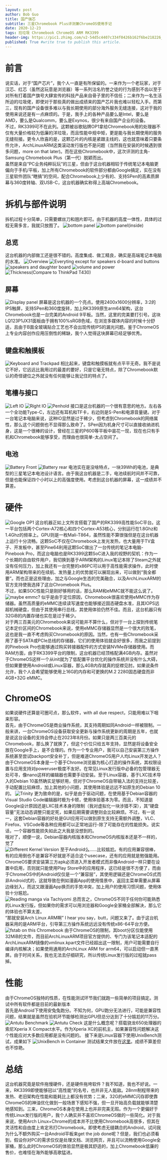 ```yaml
---
layout: post
author: Bob Guo
title: 国产强芯
subtitle: 三星Chromebook Plus评测兼ChromeOS使用手记
date: 2020-12-23
tags: 捡垃圾 Chromebook ChromeOS ARM RK3399
header-img: https://pic1.zhimg.com/v2-54d5c4407c334f0426b162f6be218226_r.jpg?source=172ae18b
published: True #write true to publish this article.
---
```

# 前言
说实话，对于“国产芯片”，我个人一直是有所保留的。一来作为一个老玩家，对于汉芯、红芯（虽然这玩意是浏览器）等一系列沽名钓誉之徒的行为感到不齿以至于对所有打着国产旗号大肆宣传的科技产品来自骨子里的不信任；二来作为一名生活所迫的垃圾佬，即使对于那些真的做出成绩来的国产芯片我也难以轻松入手。而第三，现有的国产设备很多难以与我长期使用的部分海外服务无缝连接，这对于我的使用来说还是有一点麻烦的。于是，我手上的各种产品要么是Intel，要么是AMD，要么是Qualcomm，要么是Exynos，很少有来自国产企业的设备。  
不过，RK3399可不在此列。这颗被谷歌贴牌OP1拿给Chromebook用的处理器不仅有大量价格较为低廉的洋垃圾，而且性能中规中矩，更是能与我长期使用的服务无缝衔接。更令人欣喜的是，这颗芯片的内核是紧跟主线的，这也就意味着只要条件允许，ArchLinuxARM这类滚动发行版也不是问题（当然我在安装的时候遇到很多问题，more on that later)。而在这些Chromebook中，这次评测的主角-Samsung Chromebook Plus（第一代）脱颖而出。  
虽然是来自“PC业务纯粹玩玩”的三星，但由于这台机器相较于传统笔记本电脑更偏向于手机/平板，加上所有Chromebook的软件部分都由Google搞定，实在没有三星软件团队“瞎搞”的空间，配合Chromebook上少有的、支持SPen的高素质屏幕与360度转轴、双USB-C，这台机器确实称得上高端Chromebook。  
# 拆机与部件说明
拆机过程十分简单，只需要螺丝刀和翘片即可。由于机器的高度一体性，具体的过程无需多言，我就只放图了。
![bottom panel](/img/chromebook_plus/d.jpg)
![bottom panel(inside)](/img/chromebook_plus/d2.jpg)

## 总览
这台机器的内部做工还是很不错的。高度集成、做工精良，确实是高端笔记本电脑的水准。
![Overview](/img/chromebook_plus/overall.jpg)
![Everyting except for speakers d-board and buttons](/img/chromebook_plus/everything.jpg)
![speakers and daughter board](/img/chromebook_plus/speaker.jpg)
![volume and power](/img/chromebook_plus/button.jpg)
![Thickness(Compare to ThinkPad T430)](/img/chromebook_plus/thick.jpg)
## 屏幕
![Display panel](/img/chromebook_plus/b.jpg)
屏幕是这台机器的一个亮点。使用2400x1600分辨率，3:2的IPS触屏，支持SPen和360度旋转，加上RK3399原生arm64架构，这台Chromebook也是一台完美的Android 9平板。当然，这里的完美要打引号。这块LQ123P1JX31面板由于拥有100%sRGB色域，在浏览多媒体内容的时候十分舒适，且由于B面全玻璃贴合工艺也不会出现传统IPS的漏光问题。鉴于ChromeOS上专业内容创作应用压倒性的稀缺，我个人觉得这块屏幕已经足够优秀。  
## 键盘和触摸板
![Keyboard and Trackpad](/img/chromebook_plus/c.jpg)
相比起来，键盘和触摸板就有点平平无奇。我不是说它不好，它远远比我用过的最差的要好，只是它毫无特点，除了Chromebook默认的奇怪键位之外就没有任何能够让我记住的特点了。  
## 笔槽与接口
![Left IO](/img/chromebook_plus/left_io.jpg)
![Right IO](/img/chromebook_plus/right_io.jpg)
![Penhold](/img/chromebook_plus/penhold.jpg)
接口是这台机器的一个很有意思的地方。左右各一个全功能Type-C，左边还有耳机和TF卡，右边则是S-Pen和电源音量键。对于一台笔记本电脑来说，这种IO显然是过于稀少，但考虑到Chromebook的网络属性，那么这个问题倒也不显得那么致命了。SPen因为机身尺寸可以直接收纳进机身，这是一个很棒的设计，曾经在三星的P600等平板中昙花一现，现在也只有手机和Chromebook能够享受，而理由也很简单-太占空间了。  
## 电池
![Battery Front](/img/chromebook_plus/battery_front.jpg)
![Battery rear](/img/chromebook_plus/battery_rear.jpg)
电池实在是没啥特点，一块39Wh的电池，是典型的三星笔记本电池设计语言。由于我这台机器是二手，电池续航时间并不可靠，但是也能保证四个小时以上的高强度使用。考虑到这台机器的屏幕，这一成绩并不算差。
# 硬件
![Google OP1](/img/chromebook_plus/soc.jpg)
这台机器正如上文所言搭载了国产的RK3399高性能SoC平台。这一平台包括两个Cortex-A72核心和四个Cortex-A53核心，分别运行在1.8Ghz和1.4Ghz的频率上。GPU则是一枚Mali-T864，虽然性能不算很强但是在这台机器上运行十分流畅。这颗SoC不仅在Chromebook上发光发热，也大量用于TV盒子、开发板中，甚至Pine64利用这颗SoC做出了一台传统的笔记本电脑-Pinebook Pro，而这台电脑也是RK3399这颗SoC进入我的视野的契机：作为一个长期的自由软件用户，我切换到基于ARM架构的Linux笔记本除了Steam之外就没有任何压力，加上我还有一台完整的x86PC可以用于高性能需求操作，此时使用ARM架构带来的在续航、发热量上的优势就可以展现出来，可以做到“我全都要”。而也正是这些理由，加之与Google生态的完美融合，以及ArchLinuxARM的官方支持使我选择了这台Chromebook Plus。  
不过，如果SOC性能只是刚好够用的话，那么RAM和eMMC就不能这么说了。
![maybe emmc?](/img/chromebook_plus/maybe_emmc.jpg)
似乎是由于定位原因，Chromebook很喜欢使用eMMC作为存储器。虽然高质量的eMMC连续读写速度也能够接近固态硬盘水准，且其IOPS远超机械硬盘，但由于其使用串行总线，其使用体验仍然不佳。而且，这台机器只有32GiB的内置存储也实在是过于稀少。  
对于两三百美元的Chromebook来说可能并不算什么，但对于一台上探到传统笔记本定价区间的Chromebook来说，使用eMMC存储器显然是一个很大的败笔，这也是我一直不考虑购买Chromebook的原因。当然，也有一些Chromebook采用了基于SATA或PCIe总线的存储器，它们的使用体验就会好很多，而我之前提到的Pinebook Pro也能够通过购买转接器配件的方式安装NVMe存储器使用。而RAM方面，由于RK3399平台的限制，这台机器已经顶格配满4GB内存。虽然对于ChromeOS这样一个从init就为了低配置平台优化的操作系统并没有什么大碍，但如果要使用Android或Linux容器，那么4GB内存就真的捉襟见肘。如果说条件允许，我个人会希望能够使用上16G的内存和可更换的M.2 2280固态硬盘而非4GB+32G eMMC。  
# ChromeOS
如果说硬件还算是可圈可点，那么软件，with all due respect，只能用难以下咽来形容。  
首先，由于ChromeOS是商业操作系统，其支持周期如同Android一样被限制。一般来讲，一台ChromeOS设备获取安全更新与操作系统更新的周期是五年，也就是说这台设备的支持会停止在2023年8月份。如果只是两三百美元的Chromebook，那么换了就换了，但这个价位只给五年支持，显然是将设备安全放在Google手上，是不合理的。作为一个专业用户，我可以自己安装第三方操作系统甚至尝试backport安全补丁，但是难道ChromeOS用户人均Linux开发达人？  
由于ChromeOS本身是一个基于Chrome浏览器为核心打造的操作系统，其权限设置与应用支持对poweruser极度不友好。在常见Linux发行版中必备的包管理器无处可寻，像nano这样的编辑器也需要手动安装。至于Linux容器，基于LXC技术导入的Debian 10虽然确实足够好用，但对于ChromeOS自带输入法的支持比较差，手动配置比较麻烦，加上其他的小问题，其使用体验是远远不如原生的Debian 10的。
![Trinity](/img/chromebook_plus/chromeos+linux+android.png)
更为致命的是，似乎是由于驱动问题，在使用基于Debian容器的Visual Studio Code编辑器时极为卡顿，使用体验基本为零。而且，不知道是Google设计原因还是LXC技术本身的限制（我对虚拟化一块涉猎不深），其“硬盘容量”无法动态调整只能定死，如果后期需要调整则会比较麻烦。不过，有一说一，这套Debian容器的好处是GUI应用可以做到原生支持无需额外调整，VLC、Firefox、VSCode等各种应用都可以正常地运行-除了可能存在的性能损失。说实话，一个容器性能损失如此之大我是没想到的。  
哦对了，顺便一说，Debian容器内核版本和ChromeOS内核版本还是不一样的，觉了  
![Different Kernel Version](/img/chromebook_plus/kernel.png)
至于Android么......比较尴尬。有的应用兼容很棒，有的应用倒也不是兼容不好就是不适合这个usecase，还有的应用就是勉强能用。ChromeOS要求安装第三方apk必须进入开发者模式而非像Android一样只要在设置中启用，否则就只能使用Play Store中的应用程序，这已经是很不方便了，而由于ChromeOS中的Android仅仅是一个“兼容层”，其使用逻辑还是ChromeOS式而非Android式的，这就导致在例如漫画App的使用情景中，返回主菜单需要从屏幕边缘划入，而这又跟漫画App换页的手势冲突，加上用户的使用习惯问题，使用体验十分尴尬。  
![Reading manga via Tachiyomi](/img/chromebook_plus/comic.jpg)
总而言之，ChromeOS不同于任何你可能熟悉的Linux发行版，但如果你的需求可以用浏览器和Google全家桶全部解决，那么它的体验也不算太差。  
“那就安装Arch Linux ARM啊” I hear you say，butt，问题又来了。由于这台机器采用的是ARM平台，引导第三方操作系统远远没有传统x86-64平台方便。
![fstab on this Chromebook](/img/chromebook_plus/partation.png)
由于ChromeOS的限制，其boot分区仅能使用32MiB的文件，而目前ArchLinuxARM项目官方提供的、专门为该笔记本适配的ArchLinuxARM镜像的vmlinux.kpart文件已经超出这一限制，用户可能需要自行编译内核解决；如果使用通用的ArchLinux ARM for arm64，可以启动但一直黑屏。由于时间关系，我也无法去仔细研究，所以传统Linux发行版的过程就pass掉。
# 性能
由于ChromeOS独特的性质，在性能测试环节我们就跑一些简单的项目搞定。测试中所有软件都是目前的最新版本  
首先是Android下使用安兔兔跑分。不知为何，GPU跑分无法进行，可能是兼容性问题，结果就是虽然在验机环节能够检测出GPU但总分达到了十分尴尬的11万分。
![Antutu Benchmark](/img/chromebook_plus/antutu.png)
![Antutu Check](/img/chromebook_plus/antutu_check.png)
这是什么概念呢？搭载骁龙650处理器的索尼Xperia X Compact水平。作为Xperia XC的前机主，如果兼容性问题解决这个性能应对大多数应用都是没有问题的。
接下来是Linux容器下使用UnixBench测试，成果如下
![UnixBench in Container](/img/chromebook_plus/unixbench.png)
测试结果文件放在[这里](/bench/cbp/unixbench.html)。成绩不算差但也不惊艳。
# 总结
这台机器究竟是软件拖慢硬件，还是硬件拖垮软件？我不知道，我也不好说。一来，RK3399即使能够冠以“高性能”的名号，也并非无人能敌。28nm制程带来的发热、老旧架构在性能和能耗比上都没有优势；二来，32G的eMMC闪存即使靠ChromeOS的神油优化做到一般场景下感知不强，但一旦开始高负载就能够清楚地感知到。三来，ChromeOS本身在使用上也并非完美无瑕。作为一个更偏好于传统Linux发行版的用户，我个人确实并不喜欢ChromeOS做的一些简化。对于我来说，使用Arch Linux+Chrome的成本并不比使用Chromebook高很多，但其在灵活性和自由度上肯定吊打Chromebook。即使考虑无缝耦合的Android，试问我为什么不额外购买一台Android平板来get the job done呢？但是，我们也必须看到，假设你对PC的需求仅仅是处理文档、浏览网页，并且可以流畅使用Google全家桶，那么此时ChromeOS的体验显然是极其舒适的，加上Chromebook低廉的售价，也难怪在海外能够高歌猛进。    
